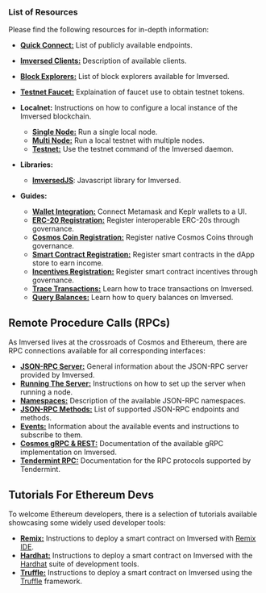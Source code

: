 ### List of Resources
Please find the following resources for in-depth information:

* [**Quick Connect:**](https://docs.imversed.com/developers/connect.html) List of publicly available endpoints.
* [**Imversed Clients:**](https://docs.imversed.com/developers/clients.html) Description of available clients.
* [**Block Explorers:**](https://docs.imversed.com/developers/explorers.html) List of block explorers available for Imversed.
* [**Testnet Faucet:**](https://docs.imversed.com/developers/testnet/faucet.html) Explaination of faucet use to obtain testnet tokens.
* **Localnet:** Instructions on how to configure a local instance of the Imversed blockchain.
  * [**Single Node:**](https://docs.imversed.com/developers/localnet/single_node.html) Run a single local node.
  * [**Multi Node:**](https://docs.imversed.com/developers/localnet/multi_node.html) Run a local testnet with multiple nodes.
  * [**Testnet:**](https://docs.imversed.com/developers/localnet/testnet_cmd.html) Use the testnet command of the Imversed daemon.

* **Libraries:**
  * [**ImversedJS**](https://docs.imversed.com/developers/libraries/imversedjs.html): Javascript library for Imversed.
* **Guides:**
  * [**Wallet Integration:**](https://docs.imversed.com/developers/guides/wallet_integration.html) Connect Metamask and Keplr wallets to a UI.
  * [**ERC-20 Registration:**](https://docs.imversed.com/developers/guides/erc20_registration.html) Register interoperable ERC-20s through governance.
  * [**Cosmos Coin Registration:**](https://docs.imversed.com/developers/guides/cosmos_coin_registration.html) Register native Cosmos Coins through governance.
  * [**Smart Contract Registration:**](https://docs.imversed.com/developers/guides/smart_contract_registration.html) Register smart contracts in the dApp store to earn income.
  * [**Incentives Registration:**](https://docs.imversed.com/developers/guides/incentives_registration.html) Register smart contract incentives through governance.
  * [**Trace Transactions:**](https://docs.imversed.com/developers/guides/trace_transactions.html) Learn how to trace transactions on Imversed.
  * [**Query Balances:**](https://docs.imversed.com/developers/guides/query_balances.html) Learn how to query balances on Imversed.

## Remote Procedure Calls (RPCs)
As Imversed lives at the crossroads of Cosmos and Ethereum, there are RPC connections available for all corresponding interfaces:

* [**JSON-RPC Server:**](https://docs.imversed.com/developers/json-rpc/server.html) General information about the JSON-RPC server provided by Imversed.
* [**Running The Server:**](https://docs.imversed.com/developers/json-rpc/running_server.html) Instructions on how to set up the server when running a node.
* [**Namespaces:**](https://docs.imversed.com/developers/json-rpc/namespaces.html) Description of the available JSON-RPC namespaces.
* [**JSON-RPC Methods:**](https://docs.imversed.com/developers/json-rpc/endpoints.html) List of supported JSON-RPC endpoints and methods.
* [**Events:**](https://docs.imversed.com/developers/json-rpc/events.html) Information about the available events and instructions to subscribe to them.
* [**Cosmos gRPC & REST:**](https://docs.imversed.com/modules/erc20/08_clients.html#queries) Documentation of the available gRPC implementation on Imversed.
* [**Tendermint RPC:**](https://docs.tendermint.com/v0.34/rpc/) Documentation for the RPC protocols supported by Tendermint.

## Tutorials For Ethereum Devs
To welcome Ethereum developers, there is a selection of tutorials available showcasing some widely used developer tools:

* [**Remix:**](https://docs.imversed.com/developers/tools/remix.html) Instructions to deploy a smart contract on Imversed with [Remix IDE](http://remix.ethereum.org/).
* [**Hardhat:**](https://docs.imversed.com/developers/tools/hardhat.html) Instructions to deploy a smart contract on Imversed with the [Hardhat](https://hardhat.org/) suite of
  development tools.
* [**Truffle:**](https://docs.imversed.com/developers/tools/truffle.html) Instructions to deploy a smart contract on Imversed using the [Truffle](https://www.trufflesuite.com/truffle) framework.